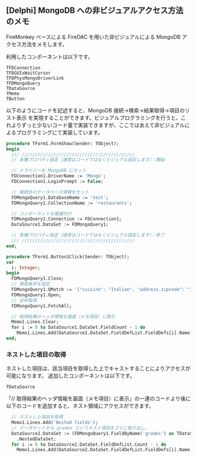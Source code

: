 ## [Delphi] MongoDB への非ビジュアルアクセス方法のメモ

FireMonkey ベースによる FireDAC を用いた非ビジュアルによる MongoDB アクセス方法をメモします。

利用したコンポーネントは以下です。


```
TFDConnection
TFDGUIxWaitCursor
TFDPhysMongoDriverLink
TFDMongoQuery
TDataSource
TMemo
TButton
```


以下のようにコードを記述すると、MongoDB 接続→検索→結果取得→項目のリスト表示 を実現することができます。ビジュアルプログラミングを行うと、これよりずっと少ないコード量で実装できますが、ここではあえて非ビジュアルによるプログラミングにて実装しています。

```pascal
procedure TForm1.FormShow(Sender: TObject);
begin
  /// ///////////////////////////////////////////
  // 各種プロパティ設定（通常はコードではなくビジュアル設定します）：開始

  // ドライバーを MongoDB にセット
  FDConnection1.DriverName := 'Mongo';
  FDConnection1.LoginPrompt := False;

  // 接続先のデータベース情報をセット
  FDMongoQuery1.DatabaseName := 'test';
  FDMongoQuery1.CollectionName := 'restaurants';

  // コンポーネントを関連付け
  FDMongoQuery1.Connection := FDConnection1;
  DataSource1.DataSet := FDMongoQuery1;

  // 各種プロパティ設定（通常はコードではなくビジュアル設定します）：終了
  /// ///////////////////////////////////////////
end;

procedure TForm1.Button1Click(Sender: TObject);
var
  i: Integer;
begin
  FDMongoQuery1.Close;
  // 検索条件を設定
  FDMongoQuery1.QMatch := '{"cuisine": "Italian", "address.zipcode": "10075"}';
  FDMongoQuery1.Open;
  // 全件取得
  FDMongoQuery1.FetchAll;

  // 取得結果のヘッダ情報を画面（メモ項目）に表示
  Memo1.Lines.Clear;
  for i := 0 to DataSource1.DataSet.FieldCount - 1 do
    Memo1.Lines.Add(DataSource1.DataSet.FieldDefList.FieldDefs[i].Name);
end;
```



### ネストした項目の取得

ネストした項目は、該当項目を取得した上でキャストすることによりアクセスが可能になります。
追加したコンポーネントは以下です。


```
TDataSource
```


「// 取得結果のヘッダ情報を画面（メモ項目）に表示」の一連のコードより後に以下のコードを追加すると、ネスト領域にアクセスができます。

```pascal
  // ネストした項目を取得
  Memo1.Lines.Add('Nested fields');
  // データセットから grades というネスト項目をさらに取り出し。
  DataSource2.DataSet := (FDMongoQuery1.FieldByName('grades') as TDataSetField)
    .NestedDataSet;
  for i := 0 to DataSource2.DataSet.FieldDefList.Count - 1 do
    Memo1.Lines.Add(DataSource2.DataSet.FieldDefList.FieldDefs[i].Name);
```


